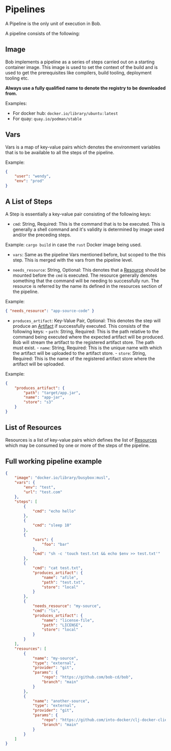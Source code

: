 # Pipelines

A Pipeline is the only unit of execution in Bob.

A pipeline consists of the following:

## Image

Bob implements a pipeline as a series of steps carried out on a starting container image.
This image is used to set the context of the build and is used to get the prerequisites like
compilers, build tooling, deployment tooling etc.

**Always use a fully qualified name to denote the registry to be downloaded from.**

Examples:

- For docker hub: `docker.io/library/ubuntu:latest`
- For quay: `quay.io/podman/stable`

## Vars

Vars is a map of key-value pairs which denotes the environment variables that is to be available
to all the steps of the pipeline.

Example:

```json
{
    "user": "wendy",
    "env": "prod"
}
```

## A List of Steps

A Step is essentially a key-value pair consisting of the following keys:

- `cmd`: String, Required: This is the command that is to be executed.
  This is generally a shell command and it's validity is determined by image used
  and/or the preceding steps.

Example: `cargo build` in case the `rust` Docker image being used.

- `vars`: Same as the pipeline Vars mentioned before, but scoped to the this step.
  This is merged with the vars from the pipeline level.

- `needs_resource`: String, Optional: This denotes that a [Resource](resources.md) should
  be mounted before the `cmd` is executed. The resource generally denotes something that the
  command will be needing to successfully run. The resource is referred by the name its defined
  in the resources section of the pipeline.

Example:

```json
{ "needs_resource": "app-source-code" }
```

- `produces_artifact`: Key-Value Pair, Optional: This denotes the step will produce an
  [Artifact](artifacts.md) if successfully executed. This consists of the following keys: - `path`: String, Required: This is the path relative to the command being executed
  where the expected artifact will be produced. Bob will stream the artifact to the
  registered artifact store. The path must exist. - `name`: String, Required: This is the unique name with which the artifact will be uploaded
  to the artifact store. - `store`: String, Required: This is the name of the registered artifact store where the artifact will be uploaded.

Example:

```json
{
    "produces_artifact": {
        "path": "target/app.jar",
        "name": "app-jar",
        "store": "s3"
    }
}
```

## List of Resources

Resources is a list of key-value pairs which defines the list of [Resources](resources.md) which may be
consumed by one or more of the steps of the pipeline.

## Full working pipeline example

```json
{
    "image": "docker.io/library/busybox:musl",
    "vars": {
        "env": "test",
        "url": "test.com"
    },
    "steps": [
        {
            "cmd": "echo hello"
        },
        {
            "cmd": "sleep 10"
        },
        {
            "vars": {
                "foo": "bar"
            },
            "cmd": "sh -c 'touch test.txt && echo $env >> test.txt'"
        },
        {
            "cmd": "cat test.txt",
            "produces_artifact": {
                "name": "afile",
                "path": "test.txt",
                "store": "local"
            }
        },
        {
            "needs_resource": "my-source",
            "cmd": "ls",
            "produces_artifact": {
                "name": "license-file",
                "path": "LICENSE",
                "store": "local"
            }
        }
    ],
    "resources": [
        {
            "name": "my-source",
            "type": "external",
            "provider": "git",
            "params": {
                "repo": "https://github.com/bob-cd/bob",
                "branch": "main"
            }
        },
        {
            "name": "another-source",
            "type": "external",
            "provider": "git",
            "params": {
                "repo": "https://github.com/into-docker/clj-docker-client",
                "branch": "main"
            }
        }
    ]
}
```
